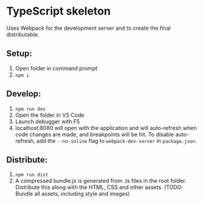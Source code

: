 # TypeScript skeleton

Uses Webpack for the development server and to create the final distributable.

## Setup:

1. Open folder in command prompt
2. `npm i`

## Develop:

1. `npm run dev`
2. Open the folder in VS Code
3. Launch debugger with F5
4. localhost:8080 will open with the application and will auto-refresh when code changes are made, and breakpoints will be hit. To disable auto-refresh, add the `--no-inline` flag to `webpack-dev-server` in `package.json`.

## Distribute:

1. `npm run dist`
2. A compressed bundle.js is generated from .ts files in the root folder. Distribute this along with the HTML, CSS and other assets. (TODO: Bundle all assets, including style and images)
